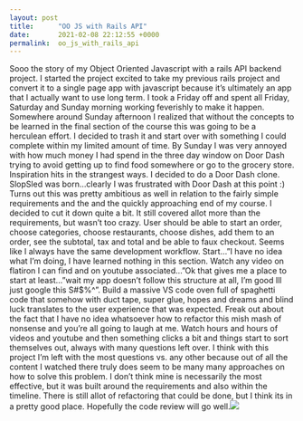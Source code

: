 ```yaml
---
layout: post
title:      "OO JS with Rails API"
date:       2021-02-08 22:12:55 +0000
permalink:  oo_js_with_rails_api
---
```



Sooo the story of my Object Oriented Javascript with a rails API backend project.
I started the project excited to take my previous rails project and convert it to a single page app with javascript because it’s ultimately an app that I actually want to use long term. I took a Friday off and spent all Friday, Saturday and Sunday morning working feverishly to make it happen. Somewhere around Sunday afternoon I realized that without the concepts to be learned in the final section of the course this was going to be a herculean effort. I decided to trash it and start over with something I could complete within my limited amount of time.
By Sunday I was very annoyed with how much money I had spend in the three day window on Door Dash trying to avoid getting up to find food somewhere or go to the grocery store. Inspiration hits in the strangest ways. I decided to do a Door Dash clone. SlopSled was born…clearly I was frustrated with Door Dash at this point :)
Turns out this was pretty ambitious as well in relation to the fairly simple requirements and the and the quickly approaching end of my course. I decided to cut it down quite a bit. It still covered allot more than the requirements, but wasn’t too crazy. User should be able to start an order, choose categories, choose restaurants, choose dishes, add them to an order, see the subtotal, tax and total and be able to faux checkout.
Seems like I always have the same development workflow. Start…”I have no idea what I’m doing, I have learned nothing in this section. Watch any video on flatiron I can find and on youtube associated…”Ok that gives me a place to start at least…”wait my app doesn’t follow this structure at all, I’m good Ill just google this S#$%^”. Build a massive VS code oven full of spaghetti code that somehow with duct tape, super glue, hopes and dreams and blind luck translates to the user experience that was expected. Freak out about the fact that I have no idea whatsoever how to refactor this mish mash of nonsense and you’re all going to laugh at me. Watch hours and hours of videos and youtube and then something clicks a bit and things start to sort themselves out, always with many questions left over.
I think with this project I’m left with the most questions vs. any other because out of all the content I watched there truly does seem to be many many approaches on how to solve this problem. I don’t think mine is necessarily the most effective, but it was built around the requirements and also within the timeline. There is still allot of refactoring that could be done, but I think its in a pretty good place. Hopefully the code review will go well.![](![](http://)http://)
